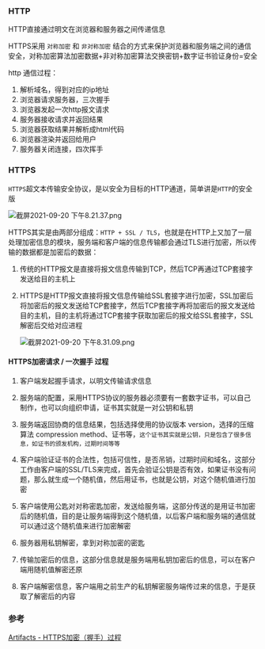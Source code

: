 ### HTTP

HTTP直接通过明文在浏览器和服务器之间传递信息

HTTPS采用 `对称加密` 和 `非对称加密` 结合的方式来保护浏览器和服务端之间的通信安全，对称加密算法加密数据+非对称加密算法交换密钥+数字证书验证身份=安全



http 通信过程：

1. 解析域名，得到对应的ip地址
2. 浏览器请求服务器，三次握手
3. 浏览器发起一次http报文请求
4. 服务器接收请求并返回结果
5. 浏览器获取结果并解析成html代码
6. 浏览器渲染并返回给用户
7. 服务器关闭连接，四次挥手



### HTTPS 

`HTTPS`超文本传输安全协议，是以安全为目标的HTTP通道，简单讲是`HTTP`的安全版

![截屏2021-09-20 下午8.21.37.png](https://i.loli.net/2021/09/20/ClbMnwfySg7O8Fc.png)

HTTPS其实是由两部分组成：`HTTP + SSL / TLS`，也就是在HTTP上又加了一层处理加密信息的模块，服务端和客户端的信息传输都会通过TLS进行加密，所以传输的数据都是加密后的数据：

1. 传统的HTTP报文是直接将报文信息传输到TCP，然后TCP再通过TCP套接字发送给目的主机上

2. HTTPS是HTTP报文直接将报文信息传输给SSL套接字进行加密，SSL加密后将加密后的报文发送给TCP套接字，然后TCP套接字再将加密后的报文发送给目的主机，目的主机将通过TCP套接字获取加密后的报文给SSL套接字，SSL解密后交给对应进程

   ![截屏2021-09-20 下午8.31.09.png](https://i.loli.net/2021/09/20/C1terjKS7yo2VUM.png)





#### HTTPS加密请求 / 一次握手 过程

1. 客户端发起握手请求，以明文传输请求信息

2. 服务端的配置，采用HTTPS协议的服务器必须要有一套数字证书，可以自己制作，也可以向组织申请，证书其实就是一对公钥和私钥

3. 服务端返回协商的信息结果，包括选择使用的协议版本 version，选择的压缩算法 compression method、证书等，`这个证书其实就是公钥，只是包含了很多信息，如证书的颁发机构，过期时间等等` 

4. 客户端验证证书的合法性，包括可信性，是否吊销，过期时间和域名，这部分工作由客户端的SSL/TLS来完成，首先会验证公钥是否有效，如果证书没有问题，那么就生成一个随机值，然后用证书，也就是公钥，对这个随机值进行加密

5. 客户端使用公匙对对称密匙加密，发送给服务端，这部分传送的是用证书加密后的随机值，目的是让服务端得到这个随机值，以后客户端和服务端的通信就可以通过这个随机值来进行加密解密

6. 服务器用私钥解密，拿到对称加密的密匙

7. 传输加密后的信息，这部分信息就是服务端用私钥加密后的信息，可以在客户端用随机值解密还原

8. 客户端解密信息，客户端用之前生产的私钥解密服务端传过来的信息，于是获取了解密后的内容

   

   



### 参考

[Artifacts - HTTPS加密（握手）过程](https://www.jianshu.com/p/e30a8c4fa329)



